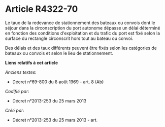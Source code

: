 # Article R4322-70

Le taux de la redevance de stationnement des bateaux ou convois dont le séjour dans la circonscription du port autonome
dépasse un délai déterminé en fonction des conditions d'exploitation et du trafic du port est fixé selon la surface du
rectangle circonscrit hors tout au bateau ou convoi.

Des délais et des taux différents peuvent être fixés selon les catégories de bateaux ou convois et selon le lieu de
stationnement.

**Liens relatifs à cet article**

_Anciens textes_:

  - Décret n°69-800 du 8 août 1969 - art. 8 (Ab)

_Codifié par_:

  - Décret n°2013-253 du 25 mars 2013

_Créé par_:

  - Décret n°2013-253 du 25 mars 2013 - art.
